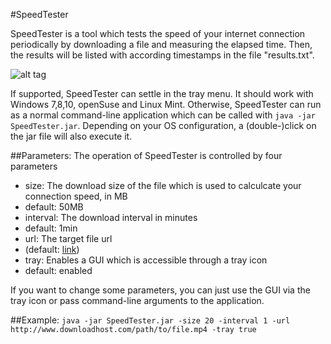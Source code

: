 #SpeedTester

SpeedTester is a tool which tests the speed of your internet connection periodically by downloading a file and measuring the elapsed time. Then, the results will be listed with according timestamps in the file "results.txt".

![alt tag](https://github.com/niklasu/SpeedTester/blob/master/Screenshot.png)

If supported, SpeedTester can settle in the tray menu. It should work with Windows 7,8,10, openSuse and Linux Mint.
Otherwise, SpeedTester can run as a normal command-line application which can be called with ``java -jar SpeedTester.jar``. Depending on your OS configuration, a (double-)click on the jar file will also execute it.

##Parameters:
The operation of SpeedTester is controlled by four parameters
* size: The download size of the file which is used to calculcate your connection speed, in MB
 * default: 50MB
* interval: The download interval in minutes
 * default: 1min
* url: The target file url
 * (default: [link](http://ftp.halifax.rwth-aachen.de/opensuse/distribution/13.2/iso/openSUSE-13.2-DVD-i586.iso))
* tray: Enables a GUI which is accessible through a tray icon
 * default: enabled

If you want to change some parameters, you can just use the GUI via the tray icon or pass command-line arguments to the application.


##Example:
``
java -jar SpeedTester.jar -size 20 -interval 1 -url http://www.downloadhost.com/path/to/file.mp4 -tray true
``
